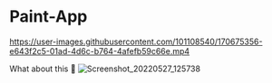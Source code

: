 # Paint-App



https://user-images.githubusercontent.com/101108540/170675356-e643f2c5-01ad-4d6c-b764-4afefb59c66e.mp4

What about this 🙂
![Screenshot_20220527_125738](https://user-images.githubusercontent.com/101108540/170675690-b2269eb2-239d-45f4-91cd-dff4435de0c4.jpg)
